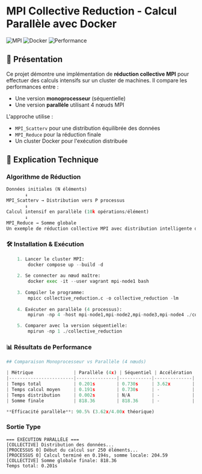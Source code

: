 # MPI Collective Reduction - Calcul Parallèle avec Docker

![MPI](https://img.shields.io/badge/MPI-Parallel%20Computing-blue)
![Docker](https://img.shields.io/badge/Docker-Containerized-green)
![Performance](https://img.shields.io/badge/Speedup-3.62x-brightgreen)

## 📌 Présentation

Ce projet démontre une implémentation de **réduction collective MPI** pour effectuer des calculs intensifs sur un cluster de machines. Il compare les performances entre :

- Une version **monoprocesseur** (séquentielle)
- Une version **parallèle** utilisant 4 nœuds MPI

L'approche utilise :
- `MPI_Scatterv` pour une distribution équilibrée des données
- `MPI_Reduce` pour la réduction finale
- Un cluster Docker pour l'exécution distribuée

## 🧠 Explication Technique

### Algorithme de Réduction
```python
Données initiales (N éléments)
       ↓
MPI_Scatterv → Distribution vers P processus
       ↓
Calcul intensif en parallèle (10k opérations/élément)
       ↓
MPI_Reduce → Somme globale
Un exemple de réduction collective MPI avec distribution intelligente des données et calcul intensif, exécuté dans un cluster Docker.

```
### 🛠 Installation & Exécution
```python
    1. Lancer le cluster MPI:
        docker compose up --build -d
        
    2. Se connecter au nœud maître: 
        docker exec -it --user vagrant mpi-node1 bash
        
    3. Compiler le programme:
        mpicc collective_reduction.c -o collective_reduction -lm
        
    4. Exécuter en parallèle (4 processus):
        mpirun -np 4 -host mpi-node1,mpi-node2,mpi-node3,mpi-node4 ./collective_reduction

    5. Comparer avec la version séquentielle:
        mpirun -np 1 ./collective_reduction
```  
### 📊 Résultats de Performance

```python
## Comparaison Monoprocesseur vs Parallèle (4 nœuds)

| Métrique               | Parallèle (4x) | Séquentiel | Accélération |
|------------------------|---------------|------------|--------------|
| Temps total            | 0.201s        | 0.730s     | 3.62x        |
| Temps calcul moyen     | 0.191s        | 0.730s     | -            |
| Temps distribution     | 0.002s        | N/A        | -            |
| Somme finale           | 818.36        | 818.36     | -            |

**Efficacité parallèle**: 90.5% (3.62x/4.00x théorique)

```
### Sortie Type

```plaintext
=== EXÉCUTION PARALLÈLE ===
[COLLECTIVE] Distribution des données...
[PROCESSUS 0] Début du calcul sur 250 éléments...
[PROCESSUS 0] Calcul terminé en 0.194s, somme locale: 204.59
[COLLECTIVE] Somme globale finale: 818.36
Temps total: 0.201s
